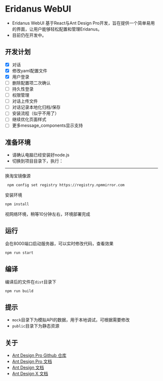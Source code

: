# Eridanus WebUI
- Eridanus WebUI 基于React与Ant Design Pro开发，旨在提供一个简单易用的界面，让用户能够轻松配置和管理Eridanus。
- 目前仍在开发中。

## 开发计划
- [x] 对话
- [x] 修改yaml配置文件
- [x] 用户登录
- [ ] 删除配置项二次确认
- [ ] 持久性登录
- [ ] 权限管理
- [ ] 对话上传文件
- [ ] 对话记录本地化归档/保存
- [ ] 安装流程（似乎不用了）
- [ ] 继续优化页面样式
- [ ] 更多message_components显示支持
## 准备环境
- 请确认电脑已经安装好node.js
- 切换到项目目录下，执行：
---

换淘宝镜像源
```bash
 npm config set registry https://registry.npmmirror.com
```
安装环境
```bash
npm install
```

视网络环境，稍等10分钟左右，环境部署完成
## 运行
会在8000端口启动服务器，可以实时修改代码，查看效果
```bash
npm run start
```

## 编译
编译后的文件在`dist`目录下
```bash
npm run build
```
## 提示
- `mock`目录下为模拟API的数据，用于本地调试，可根据需要修改
- `public`目录下为静态资源
## 关于
- [Ant Design Pro Github 仓库](https://github.com/ant-design/ant-design-pro)
- [Ant Design Pro 文档](https://pro.ant.design)
- [Ant Design 文档](https://pro.ant.design)
- [Ant Design X 文档](https://ant-design-x.antgroup.com/components/overview-cn)
